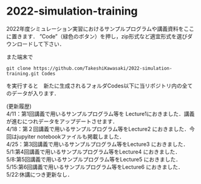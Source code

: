 # 2022-simulation-training
2022年度シミュレーション実習におけるサンプルプログラムや講義資料をここに置きます．
”Code”（緑色のボタン）を押し，zip形式など適宜形式を選びダウンロードして下さい．

また端末で
```
git clone https://github.com/TakeshiKawasaki/2022-simulation-training.git Codes
```
を実行すると　新たに生成されるフォルダCodes以下に当リポジトリ内の全てのデータが入ります．

(更新履歴)<br>
4/11：第1回講義で用いるサンプルプログラム等を
Lecture1におきました．講義が進むにつれデータをアップデートさせます．<br>
4/18：第２回講義で用いるサンプルプログラム等をLecture2
におきました．今回はjupyiter notebookファイルも掲載しました．<br>
4/25：第3回講義で用いるサンプルプログラム等をLecture3 におきました．<br>
5/1:第4回講義で用いるサンプルプログラム等をLecture4 におきました．<br>
5/8:第5回講義で用いるサンプルプログラム等をLecture5 におきました．<br>
5/15:第6回講義で用いるサンプルプログラム等をLecture6 におきました．<br>
5/22:休講につき更新なし．<br>
